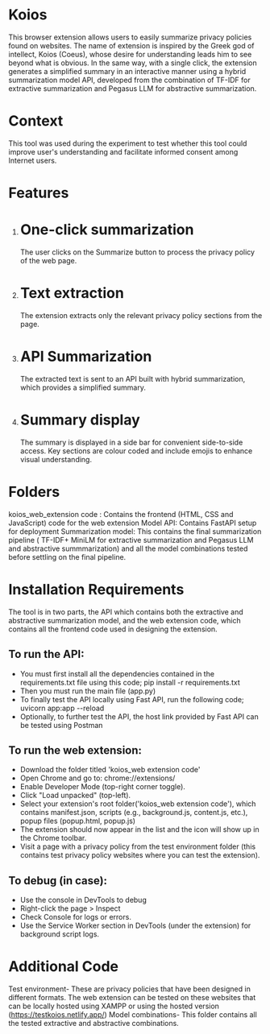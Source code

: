 # Koios
This browser extension allows users to easily summarize privacy policies found on websites. The name of extension is inspired by the Greek god of intellect, Koios (Coeus), whose desire for understanding leads him to see beyond what is obvious. In the same way, with a single click, the extension generates a simplified summary in an interactive manner using a hybrid summarization model API, developed from the combination of TF-IDF for extractive summarization and Pegasus LLM for abstractive summarization.

# Context
This tool was used during the experiment to test whether this tool could improve user's understanding and facilitate informed consent among Internet users.

# Features
1. # One-click summarization
   The user clicks on the Summarize button to process the privacy policy of the web page.

2. # Text extraction
   The extension extracts only the relevant privacy policy sections from the page.

3. # API Summarization
   The extracted text is sent to an API built with hybrid summarization, which provides a simplified summary.

4. # Summary display
   The summary is displayed in a side bar for convenient side-to-side access. Key sections are colour coded and include emojis to enhance visual understanding.
   
# Folders
koios_web_extension code : Contains the frontend (HTML, CSS and JavaScript) code for the web extension
Model API: Contains FastAPI setup for deployment
Summarization model: This contains the final summarization pipeline ( TF-IDF+ MiniLM  for extractive summarization and Pegasus LLM and abstractive summmarization) and all the model combinations tested before settling on the final pipeline.

# Installation Requirements
The tool is in two parts, the API which contains both the extractive and abstractive summarization model, and the web extension code, which contains all the frontend code used in designing the extension.
## To run the API:
* You must first install all the dependencies contained in the requirements.txt file using this code; pip install -r requirements.txt
* Then you must run the main file (app.py)
* To finally test the API locally using Fast API, run the following code; uvicorn app:app --reload
* Optionally, to further test the API, the host link provided by Fast API can be tested using Postman
  
## To run the web extension:
* Download the folder titled 'koios_web extension code'
* Open Chrome and go to: chrome://extensions/
* Enable Developer Mode (top-right corner toggle).
* Click "Load unpacked" (top-left).
* Select your extension's root folder('koios_web extension code'), which contains manifest.json, scripts (e.g., background.js, content.js, etc.), popup files (popup.html, popup.js)
* The extension should now appear in the list and the icon will show up in the Chrome toolbar.
* Visit a page with a privacy policy from the test environment folder (this contains test privacy policy websites where you can test the extension).
  
## To debug (in case):
* Use the console in DevTools to debug
* Right-click the page > Inspect
* Check Console for logs or errors.
* Use the Service Worker section in DevTools (under the extension) for background script logs.

# Additional Code
Test environment- These are privacy policies that have been designed in different formats. The web extension can be tested on these websites that can be locally hosted using XAMPP or using the hosted version (https://testkoios.netlify.app/)
Model combinations- This folder contains all the tested extractive and abstractive combinations.

